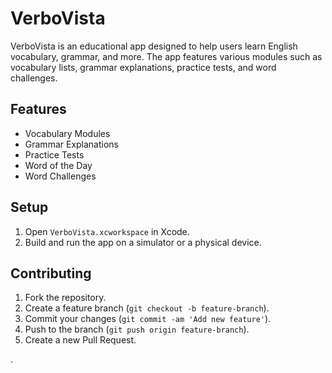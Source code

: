# VerboVista

VerboVista is an educational app designed to help users learn English vocabulary, grammar, and more. The app features various modules such as vocabulary lists, grammar explanations, practice tests, and word challenges.

## Features

- Vocabulary Modules
- Grammar Explanations
- Practice Tests
- Word of the Day
- Word Challenges

## Setup

1. Open `VerboVista.xcworkspace` in Xcode.
2. Build and run the app on a simulator or a physical device.

## Contributing

1. Fork the repository.
2. Create a feature branch (`git checkout -b feature-branch`).
3. Commit your changes (`git commit -am 'Add new feature'`).
4. Push to the branch (`git push origin feature-branch`).
5. Create a new Pull Request.

.
